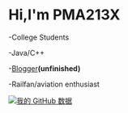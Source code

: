 # Hi,I'm PMA213X #

-College Students

-Java/C++

-[]()[Blogger](https://pma213x.github.io/ "unfinished")**(unfinished)**

-Railfan/aviation enthusiast


[![我的 GitHub 数据](https://github-readme-stats.vercel.app/api?username=PMA213X)]()

